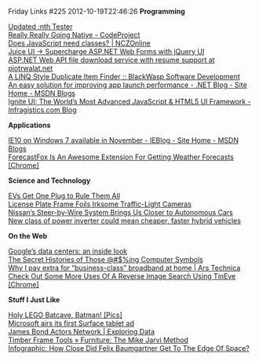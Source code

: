 Friday Links #225
2012-10-19T22:46:26
**Programming**

[Updated :nth Tester](http://css-tricks.com/updated-nth-tester/)   
[Really Really Going Native - CodeProject](http://www.codeproject.com/Tips/476258/Really-Really-Going-Native)   
[Does JavaScript need classes? | NCZOnline](http://www.nczonline.net/blog/2012/10/16/does-javascript-need-classes/)   
[Juice UI → Supercharge ASP.NET Web Forms with jQuery UI](http://juiceui.com/)   
[ASP.NET Web API file download service with resume support at piotrwalat.net](http://www.piotrwalat.net/file-download-service-with-resume-support-using-asp-net-web-api/)   
[A LINQ Style Duplicate Item Finder :: BlackWasp Software Development](http://www.blackwasp.co.uk/Duplicates.aspx)   
[An easy solution for improving app launch performance - .NET Blog - Site Home - MSDN Blogs](http://blogs.msdn.com/b/dotnet/archive/2012/10/18/an-easy-solution-for-improving-app-launch-performance.aspx)   
[Ignite UI: The World’s Most Advanced JavaScript & HTML5 UI Framework - Infragistics.com Blog](http://www.infragistics.com/community/blogs/jason_beres/archive/2012/10/12/ignite-ui-the-world-s-most-advanced-javascript-amp-html5-ui-framework.aspx)

**Applications**

[IE10 on Windows 7 available in November - IEBlog - Site Home - MSDN Blogs](http://blogs.msdn.com/b/ie/archive/2012/10/17/ie10-on-windows-7-available-in-november.aspx)   
[ForecastFox Is An Awesome Extension For Getting Weather Forecasts [Chrome]](http://www.makeuseof.com/tag/forecastfox-awesome-extension-weather-forecasts-chrome/)

**Science and Technology**

[EVs Get One Plug to Rule Them All](http://www.wired.com/autopia/2012/10/one-plug-to-rule-them-all/)   
[License Plate Frame Foils Irksome Traffic-Light Cameras](http://www.wired.com/rawfile/2012/10/new-gadget-helps-foil-irksome-red-light-cameras)   
[Nissan’s Steer-by-Wire System Brings Us Closer to Autonomous Cars](http://www.wired.com/autopia/2012/10/nissan-steer-by-wire/)   
[New class of power inverter could mean cheaper, faster hybrid vehicles](http://www.sciencedaily.com/releases/2012/10/121017153913.htm)

**On the Web**

[Google’s data centers: an inside look](http://googleblog.blogspot.com/2012/10/googles-data-centers-inside-look.html)   
[The Secret Histories of Those @#$%ing Computer Symbols](http://gizmodo.com/5612630/the-secret-histories-of-those-ing-computer-symbols)   
[Why I pay extra for “business-class” broadband at home | Ars Technica](http://arstechnica.com/information-technology/2012/10/why-i-pay-extra-for-business-class-broadband-at-home/)   
[Check Out Some More Uses Of A Reverse Image Search Using TinEye [Chrome]](http://www.makeuseof.com/tag/check-reverse-image-search-tineye-chrome/)

**Stuff I Just Like**

[Holy LEGO Batcave, Batman! [Pics]](http://www.geeksaresexy.net/2012/10/15/holy-lego-batcave-batman-pics/)   
[Microsoft airs its first Surface tablet ad](http://www.mobileread.com/forums/showthread.php?t=194000)   
[James Bond Actors Network | Exploring Data](http://exploringdata.github.com/vis/james-bond-actors-network/)   
[Timber Frame Tools » Furniture: The Mike Jarvi Method](http://www.timberframe-tools.com/furniture/mike-jarvi-method/)   
[Infographic: How Close Did Felix Baumgartner Get To The Edge Of Space?](http://www.popsci.com/science/article/2012-10/infographic-how-close-edge-space-did-baumgartner-get)
